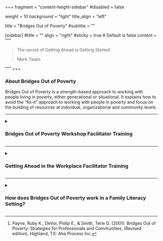 +++
fragment = "content-height-sidebar"
#disabled = false

weight = 10
background = "light"
title_align = "left"

title = "Bridges Out of Poverty"
#subtitle = ""

[sidebar]
  #title = ""
  align = "right"
  #sticky = true # Default is false
  content = """
  
> The secret of Getting Ahead is Getting Started  
>  
> Mark Twain 

"""
+++

### About Bridges Out of Poverty  

Bridges Out of Poverty is a strength-based approach to working with people living in poverty, either generational or situational. It explains how to avoid the “fix-it” approach to working with people in poverty and focus on the building of resources at individual, organizational and community levels.

***

<details>
    
<summary>
    
### Bridges Out of Poverty Workshop Facilitator Training

</summary>

If your organization works with people living in poverty, only a deeper understanding of their challenges — and strengths — will help you partner with them to create opportunities for success. At this 3-hour workshop, participants will:
- Understand a new definition of poverty and the resources clients need to move beyond the margins
- Develop an understanding of the mental models of class
- Become more aware of research on the causes of poverty
- Understand some hidden rules of poverty vs. middle class
- Begin thinking about how to apply Bridges concepts within their organization

    
**Your Facilitator**  
Jane is the Executive Director of Project READ Literacy Network and has been in the literacy field for almost 30 years in a variety of sectors and positions. She has diverse experience and skills in literacy from facilitation to assessment to consultant work, project management and research. Jane has been a certified Bridges Out of Poverty facilitator since 2011 and a certified Getting Ahead facilitator since 2014.

</details>

***

<details>
    
<summary>
    
### Getting Ahead in the Workplace Facilitator Training

</summary>

#### What is the “Getting Ahead in the Workplace” program?
A “kitchen table learning experience” for individuals living in poverty where learners explore:  
- How the conditions in a person’s home, community and work impact them  
- The skills that give people the confidence to do what it takes to get ahead  
- How to build resources, relationships and connections  
- Ways to deal with change and create stability  

#### Facilitator Training includes:  
- The concepts of the Getting Ahead program  
- How the program is set out, and options for facilitating it as a team  
- Different ways to present Getting Ahead information  
- The Canadianized version of various articles/concepts/financials  
- A copy of the Getting Ahead in the Workplace Workbook

**Note:** to lay the groundwork for the successful completion of Getting Ahead in the Workplace Facilitator Training, participants should first attend Bridges out of Poverty Training.

</details>

***

    
<details>
    
<summary>
    
### How does Bridges Out of Poverty work in a Family Literacy Setting?
    
</summary>

Here are some ideas to consider when working with those living in poverty, based on the framework for understanding poverty by Ruby Payne.[^1]
    
***

<details>
    
<summary>
    
**Poverty can be passed from generation to generation**

</summary>

Inter-generational poverty occurs when more than one generation in a family lives in poverty consecutively. The conditions that create poverty can be passed from one generation to the next for a number of reasons. Here are a few:

- Parents may undervalue education because of their own negative experiences, and pass this attitude to their child.
- Parents may not have the physical and emotional resources to nurture their child to be able to develop and learn in healthy ways.
- Parents may teach their child, overtly or inadvertently, that there is no way out of poverty.

A person who has grown up believing that it is their lot to be poor can find it very hard to change this belief. In fact they may appear resigned or comfortable remaining in their situation, because they have learned that change can disrupt what little security they have and may bring more hardship than they already manage.

</details>

***

<details>
    
<summary>
    
**Poverty requires survival thinking and survival skills**

</summary>

After preparing for a class it can be frustrating when families don’t attend. But those who live in poverty face challenges it is impossible to imagine unless you have lived in that situation. For a family living in poverty, just meeting day to day needs may present all-consuming challenges. Attending a program or fulfilling other responsibilities may take a back seat to finding food for supper.

</details>

***

<details>
    
<summary>
    
**Poverty creates a world-view which eliminates future planning**

</summary>

Adults who live in poverty must learn to deal with crises on a moment-to-moment basis. For example, on the same day a person living in poverty may have to fight an eviction notice, find a way to get their child to the doctor, and get a friend to drive them to the food bank. When all of a person’s energy is focused on the immediate challenges of the present moment, future thinking or planning, even for tomorrow, becomes virtually impossible.

</details>

***

<details>
    
<summary>
    
**Poverty leads people to value relationships over other considerations**

</summary>

When a person has no monetary security, relationships become their currency. Relationships may offer the only comfort and stability they can attain. Friends and family members are highly valued for any support. A parent living in poverty may appear deeply attached to their child and may struggle with discipline and with separation.

</details>

***

<details>
    
<summary>
    
**Poverty may lead to mistrust of the middle-class**

</summary>

A person living in poverty will have encountered negative responses from others. They may have had trouble finding support or services to help them or have experienced discrimination from those meant to offer support. Naturally, they might build up mistrust for anyone they view in the same social group as those who have treated them poorly. They may feel (accurately) that others can’t understand their lives.

</details>

***

<details>
    
<summary>
    
**Poverty can affect health, and mental health**

</summary>

With low literacy skills can come struggles with health. For example, low literacy skills may mean a person cannot look up health information, advocate for themselves at the doctor’s office, or read directions on their prescription.

Living in poverty can increase the likelihood of mental health disorders, as day to day struggles or lack of hope for the future can lead to depression and other conditions.

When families live in poverty, children can also be affected by health and mental health difficulties. Children will adopt the mind-set of their parents and may come to believe that higher education or a way out of poverty is beyond their grasp. Their attitude to learning may be affected, which can lead to obstacles to learning. As well, health and mental health issues can affect their ability to learn.

</details>

***

<details>
    
<summary>
    
**Poverty affects learning**

</summary>

Often poverty results in, or is the result of, lack of opportunity for education.

</details>

***

<details>
    
<summary>
    
**Poverty can be part of a chain or cycle:**

</summary>


- difficulty in school can result in early drop out
- early drop out can result in low literacy skills
- low literacy skills can result in inability to find adequate work
- inability to find adequate work leads to poverty
- poverty leads to difficulty in school
  
Children living in poverty may experience health and mental health issues, attitudes or beliefs, and physical challenges which affect their ability to learn. For example, a child who is hungry can’t learn at the same rate as one who is not. Children living in poverty have decreased opportunity for success in school.

</details>

***

<details>
    
<summary>
    
**What you can do**

</summary>

You cannot fix a family’s situation. But your work with parents will make a difference in their lives.

- Recognize that you cannot possibly know how they feel and what struggles they may face.
- Understand that families may have trouble trusting you. You are a representative from a group of authority figures that have not served them well.
- Listen and sympathize to build trust.
- Realize that absenteeism is not a result of laziness or lack of commitment.
- Watch for your own biases or tendency to discriminate, and correct them as you go. We all deal with these responses.
- Offer parents help and support with finding ways to continue their education or employment, without judgement if they don’t follow up now.
- Remember that planning for the future may be hard right now, if not impossible.
- Call or text with a friendly reminder the day before each Get Set Learn class to help families stay on track and keep lines of communication open.
- Praise parents for all they are doing to help their child learn and get ready for school. Their efforts will benefit their child.

[^1]: Payne, Ruby K., DeVol, Philip E., & Smith, Terie D. (2001). Bridges Out of Poverty: Strategies for Professionals and Communities, (Revised edition). Highland, TX: Aha Process Inc. 
 
 
</details>

</details>




